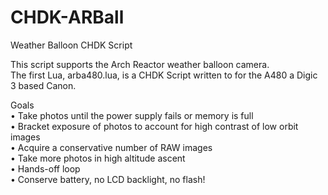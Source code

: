 # CHDK-ARBall
Weather Balloon CHDK Script

This script supports the Arch Reactor weather balloon camera.<br>
The first Lua, arba480.lua, is a CHDK Script written to for the A480 a Digic 3 based Canon.<br>

Goals<br>
•	Take photos until the power supply fails or memory is full <br>
•	Bracket exposure of photos to account for high contrast of low orbit images<br>
•	Acquire a conservative number of RAW images<br>
•	Take more photos in high altitude ascent<br>
•	Hands-off loop<br>
•	Conserve battery, no LCD backlight, no flash!<br>
